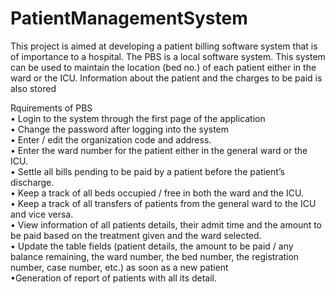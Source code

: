 # PatientManagementSystem

This project is aimed at developing a patient billing software system 
that is of importance to a hospital. The PBS is a local software
system. This system can be used to maintain the location (bed no.)
of each patient either in the ward or the ICU. Information about the
patient and the charges to be paid is also stored

Rquirements of PBS<br />
• Login to the system through the first page of the application<br />
• Change the password after logging into the system<br />
• Enter / edit the organization code and address.<br />
• Enter the ward number for the patient either in the general ward or the ICU.<br />
• Settle all bills pending to be paid by a patient before the patient’s discharge.<br />
• Keep a track of all beds occupied / free in both the ward and the ICU.<br />
• Keep a track of all transfers of patients from the general ward to the ICU and vice versa.<br />
• View information of all patients details, their admit time and the amount to be paid based 
on the treatment given and the ward selected.<br />
• Update the table fields (patient details, the amount to be paid / any balance remaining, 
the ward number, the bed number, the registration number, case number, etc.) as soon as a new patient<br />
•Generation of report of patients with all its detail.
